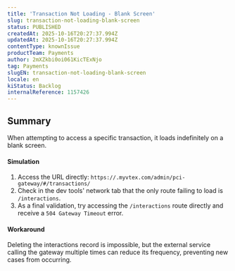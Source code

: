 ```yaml
---
title: 'Transaction Not Loading - Blank Screen'
slug: transaction-not-loading-blank-screen
status: PUBLISHED
createdAt: 2025-10-16T20:27:37.994Z
updatedAt: 2025-10-16T20:27:37.994Z
contentType: knownIssue
productTeam: Payments
author: 2mXZkbi0oi061KicTExNjo
tag: Payments
slugEN: transaction-not-loading-blank-screen
locale: en
kiStatus: Backlog
internalReference: 1157426
---
```


## Summary


When attempting to access a specific transaction, it loads indefinitely on a blank screen.


#### Simulation



1. Access the URL directly:
`https://.myvtex.com/admin/pci-gateway/#/transactions/`
2. Check in the dev tools' network tab that the only route failing to load is `/interactions`.
3. As a final validation, try accessing the `/interactions` route directly and receive a `504 Gateway Timeout` error.


#### Workaround


Deleting the interactions record is impossible, but the external service calling the gateway multiple times can reduce its frequency, preventing new cases from occurring.



